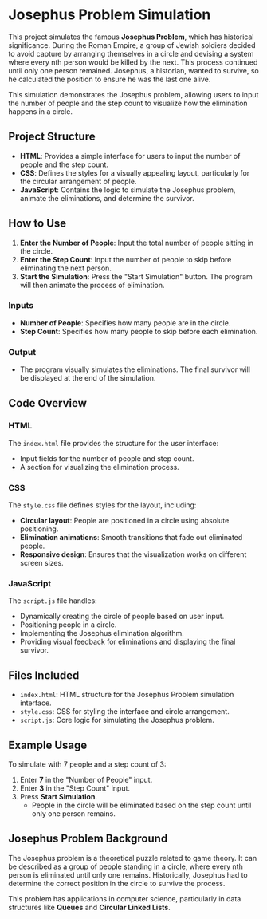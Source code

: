 # Josephus Problem Simulation

This project simulates the famous **Josephus Problem**, which has historical significance. During the Roman Empire, a group of Jewish soldiers decided to avoid capture by arranging themselves in a circle and devising a system where every nth person would be killed by the next. This process continued until only one person remained. Josephus, a historian, wanted to survive, so he calculated the position to ensure he was the last one alive.

This simulation demonstrates the Josephus problem, allowing users to input the number of people and the step count to visualize how the elimination happens in a circle.

## Project Structure

- **HTML**: Provides a simple interface for users to input the number of people and the step count.
- **CSS**: Defines the styles for a visually appealing layout, particularly for the circular arrangement of people.
- **JavaScript**: Contains the logic to simulate the Josephus problem, animate the eliminations, and determine the survivor.

## How to Use

1. **Enter the Number of People**: Input the total number of people sitting in the circle.
2. **Enter the Step Count**: Input the number of people to skip before eliminating the next person.
3. **Start the Simulation**: Press the "Start Simulation" button. The program will then animate the process of elimination.

### Inputs
- **Number of People**: Specifies how many people are in the circle.
- **Step Count**: Specifies how many people to skip before each elimination.

### Output
- The program visually simulates the eliminations. The final survivor will be displayed at the end of the simulation.

## Code Overview

### HTML

The `index.html` file provides the structure for the user interface:
- Input fields for the number of people and step count.
- A section for visualizing the elimination process.

### CSS

The `style.css` file defines styles for the layout, including:
- **Circular layout**: People are positioned in a circle using absolute positioning.
- **Elimination animations**: Smooth transitions that fade out eliminated people.
- **Responsive design**: Ensures that the visualization works on different screen sizes.

### JavaScript

The `script.js` file handles:
- Dynamically creating the circle of people based on user input.
- Positioning people in a circle.
- Implementing the Josephus elimination algorithm.
- Providing visual feedback for eliminations and displaying the final survivor.

## Files Included

- `index.html`: HTML structure for the Josephus Problem simulation interface.
- `style.css`: CSS for styling the interface and circle arrangement.
- `script.js`: Core logic for simulating the Josephus problem.

## Example Usage

To simulate with 7 people and a step count of 3:
1. Enter **7** in the "Number of People" input.
2. Enter **3** in the "Step Count" input.
3. Press **Start Simulation**. 
   - People in the circle will be eliminated based on the step count until only one person remains.

## Josephus Problem Background

The Josephus problem is a theoretical puzzle related to game theory. It can be described as a group of people standing in a circle, where every nth person is eliminated until only one remains. Historically, Josephus had to determine the correct position in the circle to survive the process.

This problem has applications in computer science, particularly in data structures like **Queues** and **Circular Linked Lists**.
